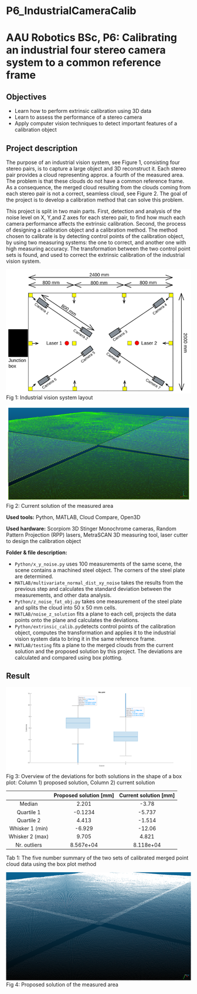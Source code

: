 # P6_IndustrialCameraCalib

AAU Robotics BSc, P6: Calibrating an industrial four stereo camera system to a common reference frame
=====================================================================================================

## Objectives
+ Learn how to perform extrinsic calibration using 3D data
+ Learn to assess the performance of a stereo camera
+ Apply computer vision techniques to detect important features of a calibration object

## Project description
The purpose of an industrial vision system, see Figure 1, consisting four stereo pairs, is to capture a large object and 3D reconstruct it. Each stereo pair provides a cloud representing approx. a fourth of the measured area. The problem is that these clouds do not have a common reference frame. As a consequence, the merged cloud resulting from the clouds coming from each stereo pair is not a correct, seamless cloud, see Figure 2. The goal of the project is to develop a calibration method that can solve this problem. 

This project is split in two main parts. First, detection and analysis of the noise level on X, Y,and Z axes for each stereo pair, to find how much each camera performance affects the extrinsic calibration. Second, the process of designing a calibration object and a calibration method. The method chosen to calibrate is by detecting control points of the calibration object, by using two measuring systems: the one to correct, and another one with high measuring accuracy. The transformation between the two control point sets is found, and used to correct the extrinsic calibration of the industrial vision system.

![Click to see image| 500](camera_layout.png)  
Fig 1: Industrial vision system layout

![Click to see image](current_sol.png)  
Fig 2: Current solution of the measured area

**Used tools:** Python, MATLAB, Cloud Compare, Open3D

**Used hardware:** Scorpiom 3D Stinger Monochrome cameras, Random Pattern Projection (RPP) lasers, MetraSCAN 3D measuring tool, laser cutter to design the calibration object

**Folder & file description:**
+ `Python/x_y_noise.py` uses 100 measurements of the same scene, the scene contains a machined steel object. The corners of the steel plate are determined. 
+ `MATLAB/multivariate_normal_dist_xy_noise` takes the results from the previous step and calculates the standard deviation between the measurements, and other data analysis. 
+ `Python/z_noise_fat_obj.py` takes one measurement of the steel plate and splits the cloud into 50 x 50 mm cells. 
+ `MATLAB/noise_z_solution` fits a plane to each cell, projects the data points onto the plane and calculates the deviations. 
+ `Python/extrinsic_calib.py`detects control points of the calibration object, computes the transformation and applies it to the industrial vision system data to bring it in the same reference frame.
+ `MATLAB/testing` fits a plane to the merged clouds from the current solution and the proposed solution by this project. The deviations are calculated and compared using box plotting.


## Result

![Click to see image](proposed_vs_current_sol_box_plot.png)  
Fig 3: Overview of the deviations for both solutions in the shape of a box plot: Column 1) proposed solution, Column 2) current solution


|                  | Proposed solution [mm] | Current solution [mm] |
|:----------------:|:----------------------:|:---------------------:|
|  Median          |          2.201         |         -3.78         |
|  Quartile 1      |         -0.1234        |         -5.737        |
|  Quartile 2      |          4.413         |         -1.514        |
|  Whisker 1 (min) |         -6.929         |         -12.06        |
|  Whisker 2 (max) |          9.705         |         4.821         |
| Nr. outliers     |        8.567e+04       |       8.118e+04       |  
Tab 1: The five number summary of the two sets of calibrated merged point cloud data using the box plot method

![Click to see image](proposed_sol.png)  
Fig 4: Proposed solution of the measured area
